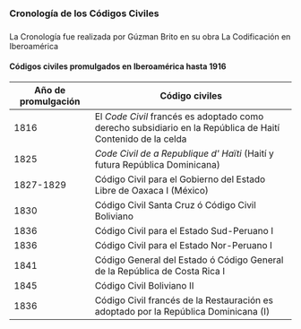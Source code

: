 ### Cronología de los Códigos Civiles 
###

La Cronología fue realizada por Gúzman Brito en su obra La Codificación en Iberoamérica

#### Códigos civiles promulgados en Iberoamérica hasta 1916

| Año de promulgación | Código civiles |
| ------------- | ------------- |
| 1816 | El *Code Civil* francés es adoptado como derecho subsidiario en la República de Haití  Contenido de la celda |
| 1825  | *Code Civil de a Republique d' Haïti* (Haití y futura República Dominicana) |
| 1827-1829 | Código Civil para el Gobierno del Estado Libre de Oaxaca I (México) |
| 1830 | Código Civil Santa Cruz ó Código Civil Boliviano |
| 1836 | Código Civil para el Estado Sud-Peruano I |
| 1836 | Código Civil para el Estado Nor-Peruano I |
| 1841 | Código General del Estado ó Código General de la República de Costa Rica I |
| 1845 | Código Civil Boliviano II |
| 1836 | Código Civil francés de la Restauración es adoptado por la República Dominicana (I) |

